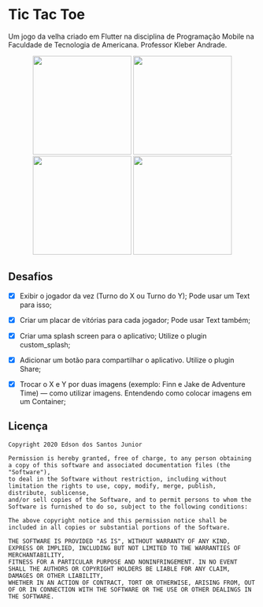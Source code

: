 # Tic Tac Toe

Um jogo da velha criado em Flutter na disciplina de Programação Mobile
na Faculdade de Tecnologia de Americana. Professor Kleber Andrade.

<p align="center">
    <img src="https://res.cloudinary.com/edsan/image/upload/v1602014095/tic-tac-toe/tictactoe01_akdim9.png" width="200" />
    <img src="https://res.cloudinary.com/edsan/image/upload/v1602014095/tic-tac-toe/tictactoe02_jhkjai.png" width="200" />
    <img src="https://res.cloudinary.com/edsan/image/upload/v1602014095/tic-tac-toe/tictactoe03_k8f4a2.png" width="200" />
    <img src="https://res.cloudinary.com/edsan/image/upload/v1602014168/tic-tac-toe/tictactoe04_rtzco1.png" width="200" />
</p>

## Desafios
*   [x] Exibir o jogador da vez (Turno do X ou Turno do Y); Pode usar um Text para isso;
*   [x] Criar um placar de vitórias para cada jogador; Pode usar Text também;
*   [x] Criar uma splash screen para o aplicativo; Utilize o plugin custom_splash;
*   [x] Adicionar um botão para compartilhar o aplicativo. Utilize o plugin Share;
*   [x] Trocar o X e Y por duas imagens (exemplo: Finn e Jake de Adventure Time) — como utilizar imagens. Entendendo como colocar imagens em um Container;



## Licença

    Copyright 2020 Edson dos Santos Junior

    Permission is hereby granted, free of charge, to any person obtaining a copy of this software and associated documentation files (the "Software"),
    to deal in the Software without restriction, including without limitation the rights to use, copy, modify, merge, publish, distribute, sublicense,
    and/or sell copies of the Software, and to permit persons to whom the Software is furnished to do so, subject to the following conditions:

    The above copyright notice and this permission notice shall be included in all copies or substantial portions of the Software.

    THE SOFTWARE IS PROVIDED "AS IS", WITHOUT WARRANTY OF ANY KIND, EXPRESS OR IMPLIED, INCLUDING BUT NOT LIMITED TO THE WARRANTIES OF MERCHANTABILITY,
    FITNESS FOR A PARTICULAR PURPOSE AND NONINFRINGEMENT. IN NO EVENT SHALL THE AUTHORS OR COPYRIGHT HOLDERS BE LIABLE FOR ANY CLAIM, DAMAGES OR OTHER LIABILITY,
    WHETHER IN AN ACTION OF CONTRACT, TORT OR OTHERWISE, ARISING FROM, OUT OF OR IN CONNECTION WITH THE SOFTWARE OR THE USE OR OTHER DEALINGS IN THE SOFTWARE.
